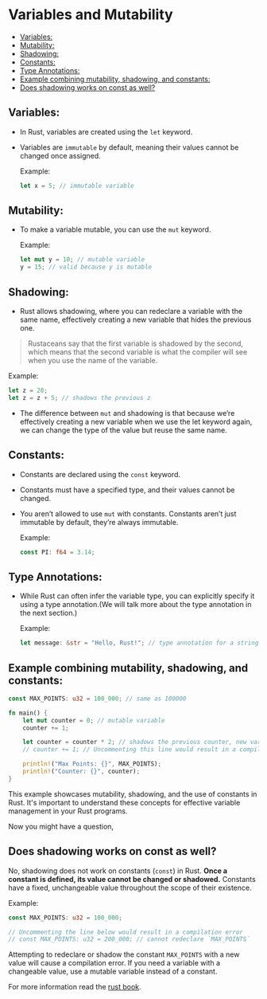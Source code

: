<!-- omit in toc -->
# Variables and Mutability

- [Variables:](#variables)
- [Mutability:](#mutability)
- [Shadowing:](#shadowing)
- [Constants:](#constants)
- [Type Annotations:](#type-annotations)
- [Example combining mutability, shadowing, and constants:](#example-combining-mutability-shadowing-and-constants)
- [Does shadowing works on const as well?](#does-shadowing-works-on-const-as-well)


## Variables:
- In Rust, variables are created using the `let` keyword.
- Variables are `immutable` by default, meaning their values cannot be changed once assigned.
  
  Example:
  ```rust
  let x = 5; // immutable variable
  ```

## Mutability:
- To make a variable mutable, you can use the `mut` keyword.
  
  Example:
  ```rust
  let mut y = 10; // mutable variable
  y = 15; // valid because y is mutable
  ```

## Shadowing:
- Rust allows shadowing, where you can redeclare a variable with the same name, effectively creating a new variable that hides the previous one. 
 >Rustaceans say that the first variable is shadowed by the second, which means that the second variable is what the compiler will see when you use the name of the variable.
  
  Example:
  ```rust
  let z = 20;
  let z = z + 5; // shadows the previous z
  ```
- The difference between `mut` and shadowing is that because we’re effectively creating a new variable when we use the let keyword again, we can change the type of the value but reuse the same name.

## Constants:
- Constants are declared using the `const` keyword.
- Constants must have a specified type, and their values cannot be changed.
- You aren’t allowed to use `mut` with constants. Constants aren’t just immutable by default, they’re always immutable.
  
  Example:
  ```rust
  const PI: f64 = 3.14;
  ```

## Type Annotations:

- While Rust can often infer the variable type, you can explicitly specify it using a type annotation.(We will talk more about the type annotation in the next section.)
  
  Example:
  ```rust
  let message: &str = "Hello, Rust!"; // type annotation for a string reference
  ```

## Example combining mutability, shadowing, and constants:
```rust
const MAX_POINTS: u32 = 100_000; // same as 100000

fn main() {
    let mut counter = 0; // mutable variable
    counter += 1;

    let counter = counter * 2; // shadows the previous counter, new variable with different type
    // counter += 1; // Uncommenting this line would result in a compilation error, as counter is no longer mutable

    println!("Max Points: {}", MAX_POINTS);
    println!("Counter: {}", counter);
}
```

This example showcases mutability, shadowing, and the use of constants in Rust. It's important to understand these concepts for effective variable management in your Rust programs.

Now you might have a question,

## Does shadowing works on const as well?

No, shadowing does not work on constants (`const`) in Rust. **Once a constant is defined, its value cannot be changed or shadowed.** Constants have a fixed, unchangeable value throughout the scope of their existence.

Example:
```rust
const MAX_POINTS: u32 = 100_000;

// Uncommenting the line below would result in a compilation error
// const MAX_POINTS: u32 = 200_000; // cannot redeclare `MAX_POINTS`
```

Attempting to redeclare or shadow the constant `MAX_POINTS` with a new value will cause a compilation error. If you need a variable with a changeable value, use a mutable variable instead of a constant.

For more information read the [rust book](https://doc.rust-lang.org/book/ch03-01-variables-and-mutability.html).